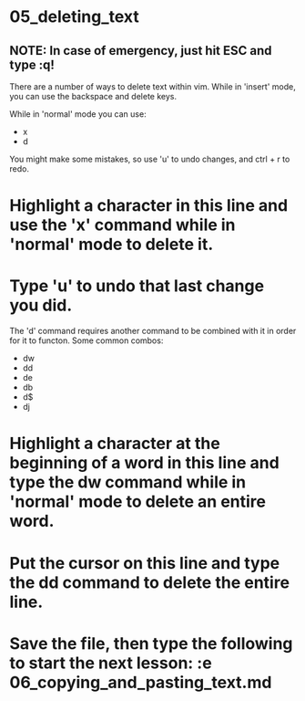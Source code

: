 # 05_deleting_text

## NOTE: In case of emergency, just hit ESC and type :q!

There are a number of ways to delete text within vim.  While in 'insert' mode, you can use the backspace and delete keys.

While in 'normal' mode you can use:

* x
* d

You might make some mistakes, so use 'u' to undo changes, and ctrl + r to redo.

# Highlight a character in this line and use the 'x' command while in 'normal' mode to delete it.

# Type 'u' to undo that last change you did.

The 'd' command requires another command to be combined with it in order for it to functon. Some common combos:

* dw
* dd
* de
* db
* d$
* dj

# Highlight a character at the beginning of a word in this line and type the dw command while in 'normal' mode to delete an entire word.

# Put the cursor on this line and type the dd command to delete the entire line.

# Save the file, then type the following to start the next lesson: :e 06_copying_and_pasting_text.md
